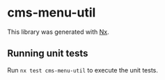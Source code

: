 # cms-menu-util

This library was generated with [Nx](https://nx.dev).

## Running unit tests

Run `nx test cms-menu-util` to execute the unit tests.
